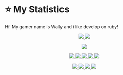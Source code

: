 # :star: My Statistics
Hi! My gamer name is Wally and i like develop on ruby!
<p align="center"><a href="#">
  <img src="https://github-readme-stats.vercel.app/api?username=wally-pacmero&show_icons=true&include_all_commits=true&line_height=33&count_private=true&theme=synthwave" />
  <img src="https://github-readme-stats.vercel.app/api/top-langs?username=wally-pacmero&langs_count=4&count_private=true&theme=synthwave" />
</a></p>
<p align="center"><a href="#">
  <img src="https://github-profile-trophy.vercel.app/?username=wally-pacmero&margin-w=28&margin-h=15&theme=nord" />
</p></a></p>
  
<p align="center"><a href="#">
  <img src="https://img.shields.io/badge/-C-2e3440?logoColor=81a1c1&logo=C" />
  <img src="https://img.shields.io/badge/-Java-2e3440?logoColor=81a1c1&logo=Java" />
  <img src="https://img.shields.io/badge/-PHP-2e3440?logoColor=81a1c1&logo=PHP" />
  <img src="https://img.shields.io/badge/-SQL-2e3440?logoColor=81a1c1&logo=MySQL" />
<img src="https://img.shields.io/badge/-Ruby-2e3440?logoColor=81a1c1&logo=Ruby" />
</a></p>
<p align="center"><a href="#">
  <img src="https://img.shields.io/badge/-Git-2e3440?logoColor=81a1c1&logo=git" />
  <img src="https://img.shields.io/badge/-Github-2e3440?logoColor=81a1c1&logo=github" />
  <img src="https://img.shields.io/badge/-Linux-2e3440?logoColor=81a1c1&logo=linux" />
  <img src="https://img.shields.io/badge/-Ubuntu-2e3440?logoColor=81a1c1&logo=ubuntu" />
</a></p>
  
<br><br><br><br>
